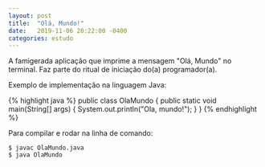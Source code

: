```yaml
---
layout: post
title:  "Olá, Mundo!"
date:   2019-11-06 20:22:00 -0400
categories: estudo
---
```


A famigerada aplicação que imprime a mensagem "Olá, Mundo" no terminal. Faz parte do ritual de iniciação do(a) programador(a).

Exemplo de implementação na linguagem Java:

{% highlight java %}
public class OlaMundo {
    public static void main(String[] args) {
        System.out.println("Ola, mundo!");
    }
}
{% endhighlight %}

Para compilar e rodar na linha de comando:

    $ javac OlaMundo.java
    $ java OlaMundo